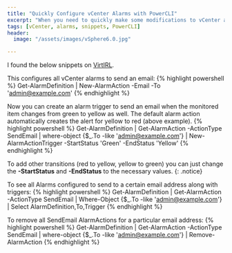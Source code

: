```yaml
---
title: "Quickly Configure vCenter Alarms with PowerCLI"
excerpt: "When you need to quickly make some modifications to vCenter alarms, check out some of these little snippets."
tags: [vCenter, alarms, snippets, PowerCLI]
header:
  image: "/assets/images/vSphere6.0.jpg"

---
```

I found the below snippets on [VirtIRL](http://virtirl.com/?p=196).

This configures all vCenter alarms to send an email:
{% highlight powershell %}
Get-AlarmDefinition | New-AlarmAction -Email -To 'admin@example.com'
{% endhighlight %}


Now you can create an alarm trigger to send an email when the monitored item changes from green to yellow as well. The default alarm action automatically creates the alert for yellow to red (above example).
{% highlight powershell %}
Get-AlarmDefinition | Get-AlarmAction -ActionType SendEmail | where-object {$_.To -like 'admin@example.com'} | New-AlarmActionTrigger -StartStatus 'Green' -EndStatus 'Yellow'
{% endhighlight %}

To add other transitions (red to yellow, yellow to green) you can just change the **-StartStatus** and **-EndStatus** to the necessary values.
{: .notice}

To see all Alarms configured to send to a certain email address along with triggers:
{% highlight powershell %}
Get-AlarmDefinition | Get-AlarmAction -ActionType SendEmail | Where-Object {$_.To -like 'admin@example.com'} | Select AlarmDefinition,To,Trigger
{% endhighlight %}

To remove all SendEmail AlarmActions for a particular email address:
{% highlight powershell %}
Get-AlarmDefinition | Get-AlarmAction -ActionType SendEmail | where-object {$_.To -like 'admin@example.com'} | Remove-AlarmAction
{% endhighlight %}
